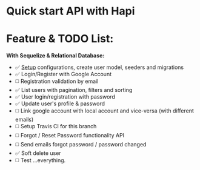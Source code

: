 Quick start API with Hapi
===

Feature & TODO List:
===

**With Sequelize & Relational Database:**
- :white_check_mark: [Setup](https://github.com/Y-LyN-10/Hapi-API-Boilerplate/wiki/PostgreSQL-Example-Secure-Setup) configurations, create user model, seeders and migrations
- :white_check_mark: Login/Register with Google Account
- :white_medium_square: Registration validation by email
- :white_check_mark: List users with pagination, filters and sorting
- :white_check_mark: User login/registration with password
- :white_check_mark: Update user's profile & password
- :white_medium_square: Link google account with local account and vice-versa (with different emails)
- :white_medium_square: Setup Travis CI for this branch
- :white_medium_square: Forgot / Reset Password functionality API
- :white_medium_square: Send emails forgot password / password changed
- :white_check_mark: Soft delete user
- :white_medium_square: Test ...everything.
